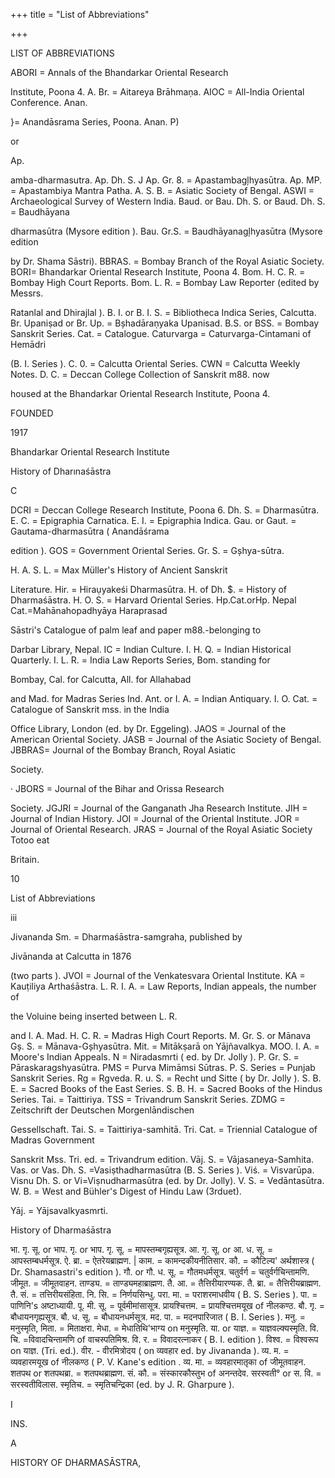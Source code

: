 +++
title = "List of Abbreviations"

+++

LIST OF ABBREVIATIONS 

ABORI = Annals of the Bhandarkar Oriental Research 

Institute, Poona 4. A. Br. = Aitareya Brāhmaṇa. AIOC = All-India Oriental Conference. Anan. 

}= Anandāsrama Series, Poona. Anan. P) 

or 

Ap. 

amba-dharmasutra. Ap. Dh. S. J Ap. Gr. 8. = Apastambagļhyasūtra. Ap. MP. = Apastambiya Mantra Patha. A. S. B. = Asiatic Society of Bengal. ASWI = Archaeological Survey of Western India. Baud. or Bau. Dh. S. or Baud. Dh. S. = Baudhāyana 

dharmasūtra (Mysore edition ). Bau. Gr.S. = Baudhāyanagļhyasūtra (Mysore edition 

by Dr. Shama Sāstri). BBRAS. = Bombay Branch of the Royal Asiatic Society. BORI= Bhandarkar Oriental Research Institute, Poona 4. Bom. H. C. R. = Bombay High Court Reports. Bom. L. R. = Bombay Law Reporter (edited by Messrs. 

Ratanlal and Dhirajlal ). B. I. or B. I. S. = Bibliotheca Indica Series, Calcutta. Br. Upaniṣad or Br. Up. = Bșhadāraṇyaka Upanisad. B.S. or BSS. = Bombay Sanskrit Series. Cat. = Catalogue. Caturvarga = Caturvarga-Cintamani of Hemādri 

(B. I. Series ). C. 0. = Calcutta Oriental Series. CWN = Calcutta Weekly Notes. D. C. = Deccan College Collection of Sanskrit m88. now 

housed at the Bhandarkar Oriental Research Institute, Poona 4. 

FOUNDED 

1917 

Bhandarkar Oriental Research Institute 

History of Dharınaśāstra 

C 

DCRI = Deccan College Research Institute, Poona 6. Dh. S. = Dharmasūtra. E. C. = Epigraphia Carnatica. E. I. = Epigraphia Indica. Gau. or Gaut. = Gautama-dharmasūtra ( Anandāśrama 

edition ). GOS = Government Oriental Series. Gr. S. = Gșhya-sūtra. 

H. A. S. L. = Max Müller's History of Ancient Sanskrit 

Literature. Hir. = Hiraụyakeśi Dharmasūtra. H. of Dh. $. = History of Dharmaśāstra. H. O. S. = Harvard Oriental Series. Hp.Cat.orHp. Nepal Cat.=Mahānahopadhyāya Haraprasad 

Sāstri's Catalogue of palm leaf and paper m88.-belonging to 

Darbar Library, Nepal. IC = Indian Culture. I. H. Q. = Indian Historical Quarterly. I. L. R. = India Law Reports Series, Bom. standing for 

Bombay, Cal. for Calcutta, All. for Allahabad 

and Mad. for Madras Series Ind. Ant. or I. A. = Indian Antiquary. I. O. Cat. = Catalogue of Sanskrit mss. in the India 

Office Library, London (ed. by Dr. Eggeling). JAOS = Journal of the American Oriental Society. JASB = Journal of the Asiatic Society of Bengal. JBBRAS= Journal of the Bombay Branch, Royal Asiatic 

Society. 

· JBORS = Journal of the Bihar and Orissa Research 

Society. JGJRI = Journal of the Ganganath Jha Research Institute. JIH = Journal of Indian History. JOI = Journal of the Oriental Institute. JOR = Journal of Oriental Research. JRAS = Journal of the Royal Asiatic Society Totoo eat 

Britain. 

10 

List of Abbreviations 

iii 





Jivananda Sm. = Dharmaśāstra-samgraha, published by 

Jivānanda at Calcutta in 1876 

(two parts ). JVOI = Journal of the Venkatesvara Oriental Institute. KA = Kauṭiliya Arthaśāstra. L. R. I. A. = Law Reports, Indian appeals, the number of 

the Voluine being inserted between L. R. 

and I. A. Mad. H. C. R. = Madras High Court Reports. M. Gr. S. or Mānava Gș. S. = Mānava-Gșhyasūtra. Mit. = Mitākṣarā on Yājñavalkya. MOO. I. A. = Moore's Indian Appeals. N = Niradasmrti ( ed. by Dr. Jolly ). P. Gr. S. = Pāraskaragshyasūtra. PMS = Purva Mimāmsi Sūtras. P. S. Series = Punjab Sanskrit Series. Rg = Rgveda. R. u. S. = Recht und Sitte ( by Dr. Jolly ). S. B. E. = Sacred Books of the East Series. S. B. H. = Sacred Books of the Hindus Series. Tai. = Taittiriya. TSS = Trivandrum Sanskrit Series. ZDMG = Zeitschrift der Deutschen Morgenlāndischen 

Gessellschaft. Tai. S. = Taittiriya-samhitā. Tri. Cat. = Triennial Catalogue of Madras Government 

Sanskrit Mss. Tri. ed. = Trivandrum edition. Vāj. S. = Vājasaneya-Samhita. Vas. or Vas. Dh. S. =Vasiṣthadharmasūtra (B. S. Series ). Viś. = Visvarūpa. Visnu Dh. S. or Vi=Viṣnudharmasūtra (ed. by Dr. Jolly). V. S. = Vedāntasūtra. W. B. = West and Bühler's Digest of Hindu Law (3rduet). 

Yāj. = Yājsavalkyasmrti. 

History of Dharmaśāstra 

भा. गृ. सू. or भाप. गृ. or भाप. गृ. सू. = मापस्तम्बगृह्यसूत्र. आ. गृ. सू. or आ. ध. सू. = आपस्तम्बधर्मसूत्र. ऐ. ब्रा. = ऐतरेयब्राह्मण. | काम. = कामन्दकीयनीतिसार. कौ. = कौटिल्य' अर्थशास्त्र ( Dr. Shamasastri's edition ). गौ. or गौ. ध. सू. = गौतमधर्मसूत्र. चतुर्वर्ग = चतुर्वर्गचिन्तामणि. जीमूत. = जीमूतवाहन. ताण्ड्य. = ताण्ड्यमहाब्राह्मण. तै. आ. = तैत्तिरीयारण्यक. तै. ब्रा. = तैत्तिरीयब्राह्मण. तै. सं. = तत्तिरीयसंहिता. नि. सि. = निर्णयसिन्धु. परा. मा. = पराशरमाधवीय ( B. S. Series ). पा. = पाणिनि's अष्टाध्यायी. पू. मी. सू. = पूर्वमीमांसासूत्र. प्रायश्चित्तम. = प्रायश्चित्तमयूख of नीलकण्ठ. बौ. गृ. = बौधायनगृह्यसूत्र. बौ. ध. सू. = बौधायनधर्मसूत्र. मद. पा. = मदनपारिजात ( B. I. Series ). मनु. = मनुस्मृति, मिता. = मिताक्षरा. मेधा. = मेधातिथि'भाग्य on मनुस्मृति. या. or याज्ञ. = याज्ञवल्क्यस्मृति. वि. चि. =विवादचिन्तामणि of वाचस्पतिमिश्र. वि. र. = विवादरत्नाकर ( B. I. edition ). विश्व. = विश्वरूप on याज्ञ. (Tri. ed.). वीर. - वीरमित्रोदय ( on व्यवहार ed. by Jivananda ). व्य. म. = व्यवहारमयूख of नीलकण्ठ ( P. V. Kane's edition . व्य. मा. = व्यवहारमातृका of जीमूतवाहन. शतपथ or शतपथब्रा. = शतपथब्राह्मण. सं. कौ. = संस्कारकौस्तुभ of अनन्तदेव. सरस्वती° or स. वि. = सरस्वतीविलास. स्मृतिच. = स्मृतिचन्द्रिका (ed. by J. R. Gharpure ). 

I 

INS. 

A 

HISTORY OF DHARMASĀSTRA, 